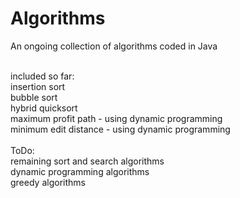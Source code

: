 # Algorithms
An ongoing collection of algorithms coded in Java

<br>
included so far:<br>
insertion sort <br>
bubble sort <br>
hybrid quicksort<br>
maximum profit path - using dynamic programming<br>
minimum edit distance - using dynamic programming<br><br>
ToDo:<br>
remaining sort and search algorithms<br>
dynamic programming algorithms<br>
greedy algorithms
